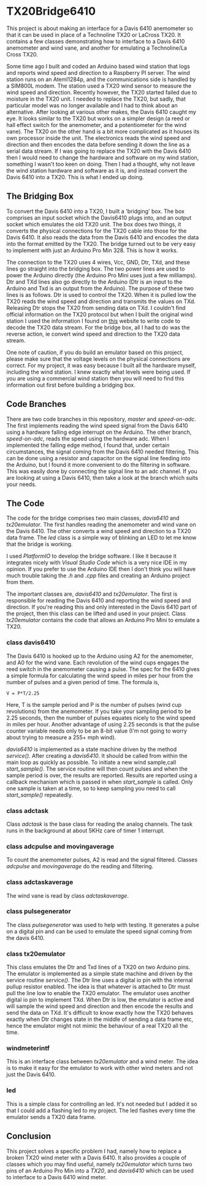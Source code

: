 # TX20Bridge6410
This project is about making an interface for a Davis 6410 anemometer so that it can be used in place of a Technoline TX20 or LaCross TX20. It contains a few classes demonstrating how to interface to a Davis 6410 anemometer and wind vane, and another for emulating a Technoline/La Cross TX20.

 Some time ago I built and coded an Arduino based wind station that logs and reports wind speed and direction to a Raspberry PI server. The wind station runs on an Ateml1284p, and the communications side is handled by a SIM800L modem. The station used a TX20 wind sensor to measure the wind speed and direction.  Recently however, the TX20 started failed due to moisture in the TX20 unit. I needed to replace the TX20, but sadly, that particular model was no longer available and I had to think about an alternative. After looking at various other makes, the Davis 6410 caught my eye. It looks similar to the TX20 but works on a simpler design (a reed or hall effect switch for the anemometer, and a potentiometer for the wind vane). The TX20 on the other hand is a bit more complicated as it houses its own processor inside the unit. The electronics reads the wind speed and direction and then encodes the data before sending it down the line as a serial data stream. If I was going to replace the TX20 with the Davis 6410 then I would need to change the hardware and software on my wind station, something I wasn't too keen on doing. Then I had a thought, why not leave the wind station hardware and software as it is, and instead convert the Davis 6410 into a TX20. This is what I ended up doing.

## The Bridging Box
To convert the Davis 6410 into a TX20, I built a 'bridging' box. The box comprises an input socket which the Davis6410 plugs into, and an output socket which emulates the old TX20 unit. The box does two things, it converts the physical connections for the TX20 cable into those for the Davis 6410. It also reads the data from the Davis 6410 and encodes the data into the format emitted by the TX20. The bridge turned out to be very easy to implement with just an Arduino Pro Min 328. This is how it works.

The connection to the TX20 uses 4 wires, Vcc, GND, Dtr, TXd, and these lines go straight into the bridging box. The two power lines are used to power the Arduino directly (the Arduino Pro Mini uses just a few milliamps). Dtr and TXd lines also go directly to the Arduino (Dtr is an input to the Arduino and Txd is an output from the Arduino). The purpose of these two lines is as follows. Dtr is used to control the TX20. When it is pulled low the TX20 reads the wind speed and direction and transmits the values on TXd. Releasing Dtr stops the TX20 from sending data on TXd. I couldn't find official information on the TX20 protocol but when I built the original wind station I used the information I found on [this](https://app.grammarly.com/ddocs/1246441284) website to write code to decode the TX20 data stream. For the bridge box, all I had to do was the reverse action, ie convert wind speed and direction to the TX20 data stream.

One note of caution, if you do build an emulator based on this project, please make sure that the voltage levels on the physical connections are correct. For my project, it was easy because I built all the hardware myself, including the wind station. I knew exactly what levels were being used. If you are using a commercial wind station then you will need to find this information out first before building a bridging box.

## Code Branches
There are two code branches in this repository, *master* and *speed-on-adc*. The first implements reading the wind speed signal from the Davis 6410 using a hardware falling edge interrupt on the Arduino. The other branch, *speed-on-adc*, reads the speed using the hardware adc. When I implemented the falling edge method, I found that, under certain circumstances, the signal coming from the Davis 6410 needed filtering. This can be done using a resistor and capacitor on the signal line feeding into the Arduino, but I found it more convenient to do the filtering in software. This was easily done by connecting the signal line to an adc channel. If you are looking at using a Davis 6410, then take a look at the branch which suits your needs. 

## The Code
The code for the bridge comprises two main classes, *davis6410* and *tx20emulator*. The first handles reading the anemometer and wind vane on the Davis 6410. The other converts a wind speed and direction to a TX20 data frame. The *led* class is a simple way of blinking an LED to let me know that the bridge is working.

I used *PlatformIO* to develop the bridge software. I like it because it integrates nicely with *Visual Studio Code* which is a very nice IDE in my opinion. If you prefer to use the Arduino IDE then I don't think you will have much trouble taking the *.h* and *.cpp* files and creating an Arduino project from them.

The important classes are, *davis6410* and *tx20emulator*. The first is responsible for reading the Davis 6410 and reporting the wind speed and direction. If you're reading this and only interested in the  Davis 6410 part of the project, then this class can be lifted and used in your project. Class *tx20emulator* contains the code that allows an Arduino Pro Mini to emulate a TX20.

### class davis6410
The Davis 6410 is hooked up to the Arduino using A2 for the anemometer, and A0 for the wind vane. Each revolution of the wind cups engages the reed switch in the anemometer causing a pulse. The spec for the 6410 gives a simple formula for calculating the wind speed in miles per hour from the number of pulses and a given period of time. The formula is,
```
V = P*T/2.25
```
Here, T is the sample period and P is the number of pulses (wind cup revolutions) from the anemometer. If you take your sampling period to be 2.25 seconds, then the number of pulses equates nicely to the wind speed in miles per hour. Another advantage of using 2.25 seconds is that the pulse counter variable needs only to be an 8-bit value (I'm not going to worry about trying to measure a 255+ mph wind).

*davis6410* is implemented as a state machine driven by the method *service()*. After creating a *davis6410*. It should be called from within the main loop as quickly as possible. To initiate a new wind sample,call *start_sample()*. The service routine will then count pulses and when the sample period is over, the results are reported. Results are reported using a callback mechanism which is passed in when *start_sample* is called. Only one sample is taken at a time, so to keep sampling you need to call *start_sample()* repeatedly.

### class adctask
 Class *adctask* is the base class for reading the analog channels. The task runs in the background at about 5KHz care of timer 1 interrupt. 

### class adcpulse and movingaverage
To count the anemometer pulses, A2 is read and the signal filtered. Classes *adcpulse* and *movingaverage* do the reading and filtering.

### class adctaskaverage
 The wind vane is read by class *adctaskaverage*.

### class pulsegenerator
The class *pulsegenerator* was used to help with testing. It generates a pulse on a digital
pin and can be used to emulate the speed signal coming from the davis 6410. 

### class tx20emulator
This class emulates the Dtr and Txd lines of a TX20 on two Arduino pins. The emulator is implemented as a simple state machine and driven by the service routine *service()*. The Dtr line uses a digital io pin with the internal pullup resistor enabled. The idea is that whatever is attached to Dtr must pull the line low to enable the TX20 emulator. The emulator uses another digital io pin to implement TXd. When Dtr is low, the emulator is active and will sample the wind speed and direction and then encode the results and send the data on TXd. It's difficult to know exactly how the TX20 behaves exactly when Dtr changes state in the middle of sending a data frame etc, hence the emulator might not mimic the behaviour of a real TX20 all the time.

### windmeterintf
This is an interface class between *tx20emulator* and a wind meter. The idea is to make it easy for the emulator to work with other wind meters and not just the Davis 6410.

### led
This is a simple class for controlling an led. It's not needed but I added it so that I could add a flashing led to my project. The led flashes every time the emulator sends a TX20 data frame.

## Conclusion
This project solves a specific problem I had, namely how to replace a broken TX20 wind meter with a Davis 6410. It also provides a couple of classes which you may find useful, namely *tx20emulator* which turns two pins of an Arduino Pro Min into a *TX20*, and *davis6410* which can be used to interface to a Davis 6410 wind meter.

